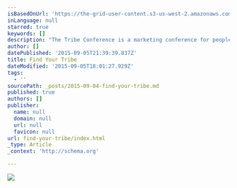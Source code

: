 ```yaml
---
isBasedOnUrl: 'https://the-grid-user-content.s3-us-west-2.amazonaws.com/a983fe77-2d88-4b99-a107-16e625d07d4e.jpg'
inLanguage: null
starred: true
keywords: []
description: "The Tribe Conference is a marketing conference for people who don't think of themselves as marketers. It's a gathering for writers, artists, and creative entrepreneurs to grow their craft, share their work, and get the attention their work deserves. Here are some of my highlights of the conference. The next conference is Sept. 16-18 2016 I hope you can attend. For more details visit tribeconference.com"
author: []
datePublished: '2015-09-05T21:39:39.837Z'
title: Find Your Tribe
dateModified: '2015-09-05T18:01:27.929Z'
tags:
  - ''
sourcePath: _posts/2015-09-04-find-your-tribe.md
published: true
authors: []
publisher:
  name: null
  domain: null
  url: null
  favicon: null
url: find-your-tribe/index.html
_type: Article
_context: 'http://schema.org'

---
```

![](https://the-grid-user-content.s3-us-west-2.amazonaws.com/a983fe77-2d88-4b99-a107-16e625d07d4e.jpg)